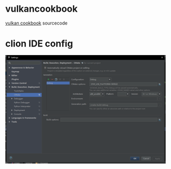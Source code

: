# vulkancookbook
[vulkan cookbook](https://www.packtpub.com/game-development/vulkan-cookbook) sourcecode

# clion IDE config
![setting](setting.png)

